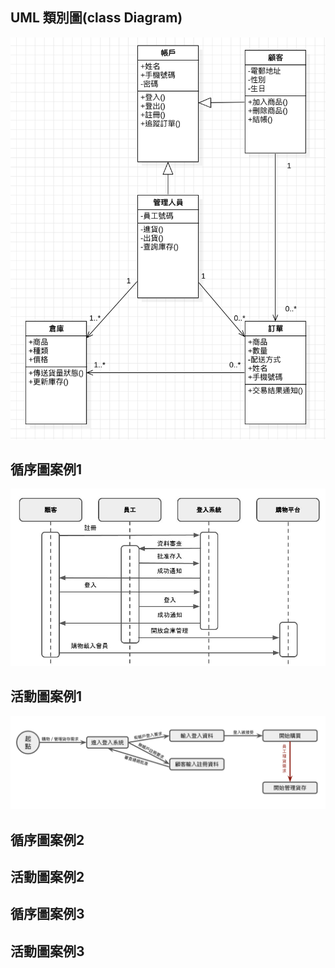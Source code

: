 ## UML 類別圖(class Diagram)
![UML Class Diagram](UML-Diagrams/UML_Class-Diagram.png)

## 循序圖案例1
![UML Sequence Diagram](UML-Diagrams/Case01_Sequence.jpg)

## 活動圖案例1
![UML Activity Diagram](UML-Diagrams/Case01_Activity.png)

## 循序圖案例2
## 活動圖案例2
## 循序圖案例3
## 活動圖案例3

